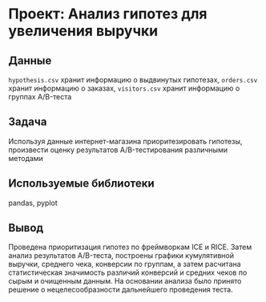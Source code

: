 # Проект: Анализ гипотез для увеличения выручки

## Данные
`hypothesis.csv` хранит информацию о выдвинутых гипотезах, `orders.csv` хранит информацию о заказах, `visitors.csv` хранит информацию о группах A/B-теста
## Задача
Используя данные интернет-магазина приоритезировать гипотезы, произвести оценку результатов A/B-тестирования различными методами
## Используемые библиотеки
pandas, pyplot
## Вывод
Проведена приоритизация гипотез по фреймворкам ICE и RICE. Затем анализ результатов A/B-теста, построены графики кумулятивной выручки, среднего чека, конверсии по группам, а затем расчитана статистическая значимость различий конверсий и средних чеков по сырым и очищенным данным. На основании анализа было принято решение о нецелесообразности дальнейшего проведения теста.
